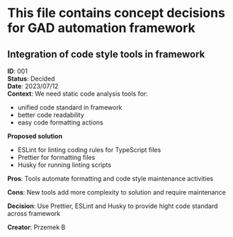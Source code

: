 # This file contains concept decisions for GAD automation framework


## Integration of code style tools in framework


**ID**: 001  
**Status**: Decided  
**Date**: 2023/07/12  
**Context**:
We need static code analysis tools for:


- unified code standard in framework
- better code readability
- easy code formatting actions


**Proposed solution**


- ESLint for linting coding rules for TypeScript files
- Prettier for formatting files
- Husky for running linting scripts


**Pros**: Tools automate formatting and code style maintenance activities


**Cons**: New tools add more complexity to solution and require maintenance


**Decision**: Use Prettier, ESLint and Husky to provide hight code standard across framework


**Creator**: Przemek B